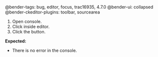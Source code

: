 @bender-tags: bug, editor, focus, trac16935, 4.7.0
@bender-ui: collapsed
@bender-ckeditor-plugins: toolbar, sourcearea

1. Open console.
2. Click inside editor.
3. Click the button.

**Expected:**
* There is no error in the console.
